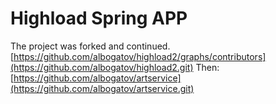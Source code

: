 # Highload Spring APP
The project was forked and continued. 
[https://github.com/albogatov/highload2/graphs/contributors](https://github.com/albogatov/highload2.git)
Then:
[https://github.com/albogatov/artservice](https://github.com/albogatov/artservice.git)
